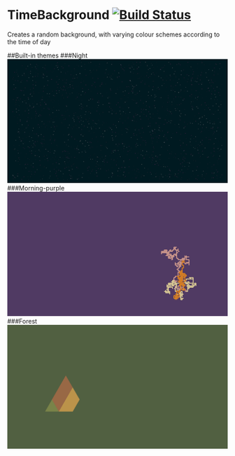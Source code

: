 # TimeBackground [![Build Status](https://travis-ci.org/TomJamesGray/TimeBackground.svg?branch=master)](https://travis-ci.org/TomJamesGray/TimeBackground)
Creates a random background, with varying colour schemes according to the time of day

##Built-in themes
###Night
![Night Theme](night.png)
###Morning-purple
![Morning purple theme](morning-purple.png)
###Forest
![Forest theme](forest.png)

